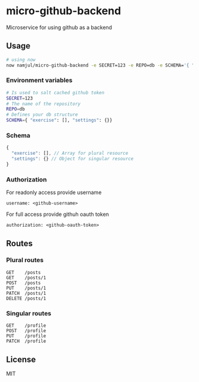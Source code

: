 # micro-github-backend

Microservice for using github as a backend

## Usage

```sh
# using now
now namjul/micro-github-backend -e SECRET=123 -e REPO=db -e SCHEMA='{ "exercise": [], "settings": {}}'
```

### Environment variables

```sh
# Is used to salt cached github token
SECRET=123
# The name of the repository
REPO=db
# Defines your db structure
SCHEMA={ "exercise": [], "settings": {}}
```

### Schema

```javascript
{
  "exercise": [], // Array for plural resource
  "settings": {} // Object for singular resource
}
```

### Authorization

For readonly access provide username
```
username: <github-username>
```

For full access provide githuh oauth token
```
authorization: <github-oauth-token>
```

## Routes

### Plural routes

```
GET    /posts
GET    /posts/1
POST   /posts
PUT    /posts/1
PATCH  /posts/1
DELETE /posts/1
```

### Singular routes

```
GET    /profile
POST   /profile
PUT    /profile
PATCH  /profile
```

## License

MIT
